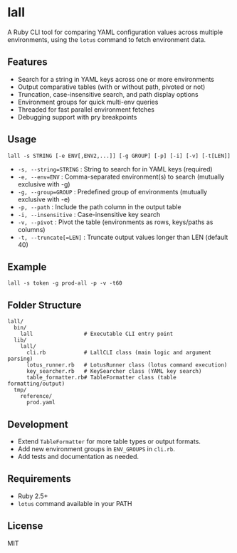 # lall

A Ruby CLI tool for comparing YAML configuration values across multiple environments, using the `lotus` command to fetch environment data.

## Features
- Search for a string in YAML keys across one or more environments
- Output comparative tables (with or without path, pivoted or not)
- Truncation, case-insensitive search, and path display options
- Environment groups for quick multi-env queries
- Threaded for fast parallel environment fetches
- Debugging support with pry breakpoints

## Usage

```
lall -s STRING [-e ENV[,ENV2,...]] [-g GROUP] [-p] [-i] [-v] [-t[LEN]]
```

- `-s, --string=STRING`   : String to search for in YAML keys (required)
- `-e, --env=ENV`         : Comma-separated environment(s) to search (mutually exclusive with -g)
- `-g, --group=GROUP`     : Predefined group of environments (mutually exclusive with -e)
- `-p, --path`            : Include the path column in the output table
- `-i, --insensitive`     : Case-insensitive key search
- `-v, --pivot`           : Pivot the table (environments as rows, keys/paths as columns)
- `-t, --truncate[=LEN]`  : Truncate output values longer than LEN (default 40)

## Example

```
lall -s token -g prod-all -p -v -t60
```

## Folder Structure

```
lall/
  bin/
    lall                # Executable CLI entry point
  lib/
    lall/
      cli.rb            # LallCLI class (main logic and argument parsing)
      lotus_runner.rb   # LotusRunner class (lotus command execution)
      key_searcher.rb   # KeySearcher class (YAML key search)
      table_formatter.rb# TableFormatter class (table formatting/output)
  tmp/
    reference/
      prod.yaml
```

## Development
- Extend `TableFormatter` for more table types or output formats.
- Add new environment groups in `ENV_GROUPS` in `cli.rb`.
- Add tests and documentation as needed.

## Requirements
- Ruby 2.5+
- `lotus` command available in your PATH

## License
MIT
